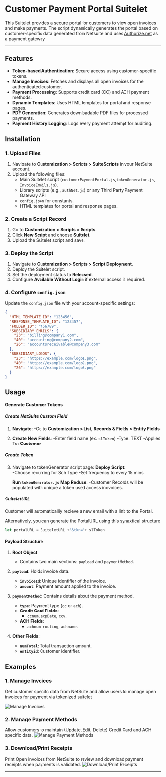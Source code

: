 # Customer Payment Portal Suitelet

This Suitelet provides a secure portal for customers to view open invoices and make payments. The script dynamically generates the portal based on customer-specific data generated from Netsuite and uses [Authorize.net](https://developer.authorize.net/api/reference/index.html) as a payment gateway

---

## **Features**

- **Token-based Authentication**: Secure access using customer-specific tokens.
- **Manage Invoices**: Fetches and displays all open invoices for the authenticated customer.
- **Payment Processing**: Supports credit card (CC) and ACH payment methods.
- **Dynamic Templates**: Uses HTML templates for portal and response pages.
- **PDF Generation**: Generates downloadable PDF files for processed payments.
- **Payment History Logging**: Logs every payment attempt for auditing.

## **Installation**

### **1. Upload Files**
1. Navigate to **Customization > Scripts > SuiteScripts** in your NetSuite account.
2. Upload the following files:
   - Main Suitelet script (`customerPaymentPortal.js`,`tokenGenerator.js`, `InvoiceEmails.js`).
   - Library scripts (e.g., `authNet.js`) or any Third Party Payment Gateway API
   - `config.json` for constants.
   - HTML templates for portal and response pages.

### **2. Create a Script Record**
1. Go to **Customization > Scripts > Scripts**.
2. Click **New Script** and choose **Suitelet**.
3. Upload the Suitelet script and save.

### **3. Deploy the Script**
1. Navigate to **Customization > Scripts > Script Deployment**.
2. Deploy the Suitelet script.
3. Set the deployment status to **Released**.
4. Configure **Available Without Login** if external access is required.

### **4. Configure `config.json`**
Update the `config.json` file with your account-specific settings:

```json
{
  "HTML_TEMPLATE_ID": "123456",
  "RESPONSE_TEMPLATE_ID": "123457",
  "FOLDER_ID": "456789",
  "SUBSIDIARY_EMAILS": {
    "23": "billing@company1.com",
    "40": "accounting@company2.com",
    "26": "accountsreceivable@company3.com"
  },
  "SUBSIDIARY_LOGOS": {
    "23": "https://example.com/logo1.png",
    "40": "https://example.com/logo2.png",
    "26": "https://example.com/logo3.png"
  }
}
```
## Usage

#### Generate Customer Tokens

##### Create NetSuite Custom Field

1. **Navigate**: 
    -Go to **Customization > List, Records & Fields >  Entity Fields**

2. **Create New Fields**: 
    -Enter field name (ex. `slToken`)
    -Type: TEXT
    -Applies To: **Customer**

##### Create Token

3. Navigate to tokenGenerator script page:
    **Deploy Script**:  
     -Choose recurring for Sch Type
     -Set frequency to every 15 mins

    **Run `tokenGenerator.js` Map Reduce**: 
     -Customer Records will be populated with unique a token used access inovoices.

##### SuiteletURL
Customer will automaticallly recieve a new email with a link to the Portal.

Alternatively, you can generate the PortalURL using this synaxtical structure
```javascript
let portalURL = SuiteletURL +'&tkn='+ slToken
```

#### Payload Structure

1. **Root Object**
    - Contains two main sections: `payload` and `paymentMethod`.

2. **`payload`**: Holds invoice data.
    - **`invoiceId`**: Unique identifier of the invoice.
    - **`amount`**: Payment amount applied to the invoice.

3. **`paymentMethod`**: Contains details about the payment method.
    - **`type`**: Payment type (`cc` or `ach`).
    - **Credit Card Fields**:
        - `ccnum`, `expDate`, `ccv`.
    - **ACH Fields**:
        - `achnum`, `routing`, `achname`.

4. **Other Fields**:
    - **`numTotal`**: Total transaction amount.
    - **`entityid`**: Customer identifier.

## Examples

### 1. Manage Invoices
Get customer specifc data from NetSuite and allow users to manage open invoices for payment via tokenized suitelet

![Manage Invoices](https://i.imgur.com/R8AY3Vo.png)


### 2. Manage Payment Methods
Allow customers to maintain (Update, Edit, Delete) Credit Card and ACH specific data.
![Manage Payment Methods](https://i.imgur.com/rgZ1hvu.png)


### 3. Download/Print Receipts
Print Open invoices from NetSuite to review and download payment receipts when payments is validated.
![Download/Print Receipts](https://i.imgur.com/dsbjRLu.png)

---
